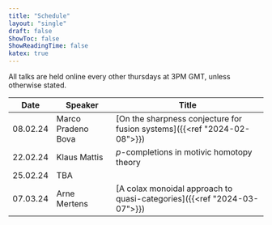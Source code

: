 ```yaml
---
title: "Schedule"
layout: "single"
draft: false
ShowToc: false
ShowReadingTime: false
katex: true
---
```


All talks are held online every other thursdays at 3PM GMT, unless otherwise stated. 

|Date    |Speaker                |Title|
|--------|-----------------------|-----|
|08.02.24|Marco Pradeno Bova     |[On the sharpness conjecture for fusion systems]({{<ref "2024-02-08">}})|
|22.02.24|Klaus Mattis           |$p$-completions in motivic homotopy theory|
|25.02.24|TBA                    ||
|07.03.24|Arne Mertens           |[A colax monoidal approach to quasi-categories]({{<ref "2024-03-07">}})|


 